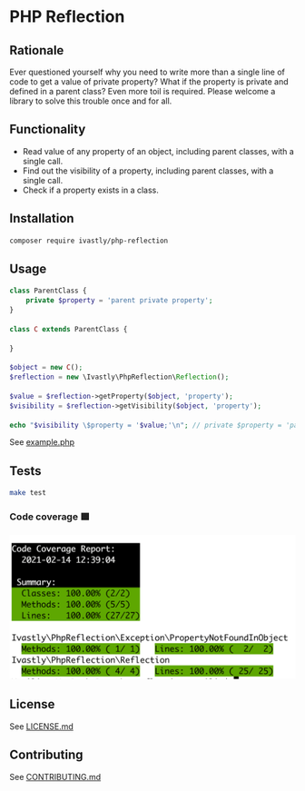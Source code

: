 # PHP Reflection

## Rationale
Ever questioned yourself why you need to write more than a single line of code to get a value of private property?
What if the property is private and defined in a parent class? Even more toil is required. 
Please welcome a library to solve this trouble once and for all.

## Functionality
- Read value of any property of an object, including parent classes, with a single call.
- Find out the visibility of a property, including parent classes, with a single call.
- Check if a property exists in a class.

## Installation
```bash
composer require ivastly/php-reflection
```

## Usage
```php
class ParentClass {
    private $property = 'parent private property';
}

class C extends ParentClass {

}

$object = new C();
$reflection = new \Ivastly\PhpReflection\Reflection();

$value = $reflection->getProperty($object, 'property');
$visibility = $reflection->getVisibility($object, 'property');

echo "$visibility \$property = '$value;'\n"; // private $property = 'parent private property';
```

See [example.php](/doc/example.php)

## Tests
```bash
make test
```

### Code coverage 🟩
![coverage is 100%](/doc/coverage.png)

## License
See [LICENSE.md](/LICENSE.md)

## Contributing
See [CONTRIBUTING.md](/CONTRIBUTING.md)
